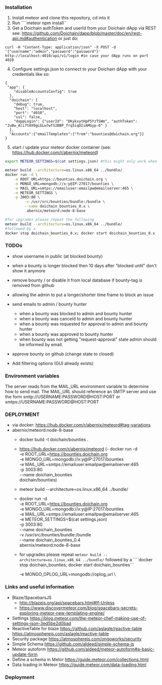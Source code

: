 ### Installation
1. Install meteor and clone this repository, cd into it
2. Run ````meteor npm install``
3. Get a Doichain authToken and userId from your Doichain dApp via REST see: https://github.com/Doichain/dapp/blob/master/doc/en/rest-api.md#authentication
or just do:
```
curl -H "Content-Type: application/json" -X POST -d '{"username":"admin","password":"password"}' http://localhost:4010/api/v1/login #in case your dApp runs on port 4010
```
4. Configure settings.json to connect to your Doichain dApp with your credentials like so:
```
{
 "app": {
    "disableAccountsConfig": true
  },
  "doichain": {
    "debug": true,
    "host": "localhost",
    "port": "4010",
    "ssl": false,
    "dappLogin": {"userId": "DKykxytHpP5YzTSWm", "authToken": "JuBw_Ali7t0X9gLGLw7wfS2BBP_frq5iqDIiAMGyp-6" }
  },
  "Accounts":{"emailTemplates":{"from":"bounties@doichain.org"}}
}
```
5. start / update your meteor docker container (see: https://hub.docker.com/r/abernix/meteord)
```sh
export METEOR_SETTINGS=$(cat settings.json) #this might only work when restarting this container completely

meteor build --architecture=os.linux.x86_64 ../bundle/
docker run -d \
    -e ROOT_URL=https://bounties.doichain.org \
    -e MONGO_URL=mongodb://x:y@IP:27017/bounties \
    -e MAIL_URL=smtps://emailuser:emailpw@emailserver:465 \
    -e METEOR_SETTINGS \
    -p 3003:80 \
         -v /usr/src/bounties/bundle:/bundle \
         --name doichain_bounties_0.x \
          abernix/meteord:node-8-base

#for upgrades please repeat the following
meteor build --architecture=os.linux.x86_64 ../bundle/
#followed by a
docker stop doichain_bounties_0.x; docker start doichain_bounties_0.x
```          

### TODOs
- show username in public (at blocked bounty)
- when a bounty is longer blocked then 10 days after "blocked until" don't show it anymore      
- remove bounty / or disable it from local database if bounty-tag is removed from github
- allowing the admin to put a longer/shorter time frame to block an issue
- send emails to admin / bounty hunter
    - when a bounty was blocked to admin and bounty hunter
    - when a bounty was canceld to admin and bounty hunter
    - when a bounty was requested for approval to admin and bounty hunter
    - when a bounty was approved to bounty hunter
    - when bounty was not getting "request-approval" state admin should be informed by email.

- approve bounty on github (change state to closed)
- Add filtering options (GUI already exists)


### Environment variables
The server reads from the MAIL_URL environment variable to determine how to send mail. The MAIL_URL should reference an SMTP server and use the form smtp://USERNAME:PASSWORD@HOST:PORT or smtps://USERNAME:PASSWORD@HOST:PORT

### DEPLOYMENT
- via docker: https://hub.docker.com/r/abernix/meteord#tag-variations
-  abernix/meteord:node-8-base
    - docker build -t doichain/bounties .
    - https://hub.docker.com/r/abernix/meteord
    (- docker run -d \
          -e ROOT_URL=https://bounties.doichain.org \
          -e MONGO_URL=mongodb://x:y@IP:27017/bounties \
          -e MAIL_URL=smtps://emailuser:emailpw@emailserver:465 \
          -p 3003:80 \
          --name doichain_bounties \
          doichain/bounties)
          
    - meteor build --architecture=os.linux.x86_64 ../bundle/     
    - docker run -d \
          -e ROOT_URL=https://bounties.doichain.org \
          -e MONGO_URL=mongodb://x:y@IP:27017/bounties \
          -e MAIL_URL=smtps://emailuser:emailpw@emailserver:465 \
          -e METEOR_SETTINGS=$(cat settings.json) \
          -p 3003:80 \
           --name doichain_bounties \
          -v /usr/src/bounties/bundle:/bundle \
          --name doichain_bounties_0.4 \
          abernix/meteord:node-8-base
     - for upgrades please repeat ``meteor build --architecture=os.linux.x86_64 ../bundle/`` followed by a ````docker stop doichain_bounties; docker start doichain_bounties```
          
          -e MONGO_OPLOG_URL=mongodb://oplog_url \

### Links and useful information
- Blaze/SpacebarsJS
    - http://blazejs.org/api/spacebars.html#If-Unless
    - https://www.discovermeteor.com/blog/spacebars-secrets-exploring-meteor-new-templating-engine/
- Settings https://blog.meteor.com/the-meteor-chef-making-use-of-settings-json-3ed5be2d0bad
- ReactiveTable for blaze https://github.com/aslagle/reactive-table https://atmospherejs.com/aslagle/reactive-table
- Security package https://atmospherejs.com/ongoworks/security
- Simple Schema https://github.com/aldeed/simple-schema-js
- Meteor autoform https://github.com/aldeed/meteor-autoform#a-basic-update-form
- Define a schema in Metor https://guide.meteor.com/collections.html
- Data loading in Meteor https://guide.meteor.com/data-loading.html

### Deployment
